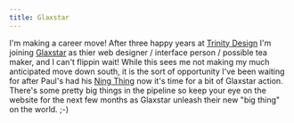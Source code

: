 ```yaml
---
title: Glaxstar
---
```

I'm making a career move! After three happy years at [Trinity Design](http://www.trinitydesign.co.uk) I'm joining [Glaxstar](http://www.glaxstar.com) as thier web designer / interface person / possible tea maker, and I can't flippin wait! While this sees me not making my much anticipated move down south, it is the sort of opportunity I've been waiting for after Paul's had his [Ning Thing](http://lloydyweb.com/blog/2006/02/that_ning_thing.php) now it's time for a bit of Glaxstar action. There's some pretty big things in the pipeline so keep your eye on the website for the next few months as Glaxstar unleash their new "big thing" on the world. ;-)